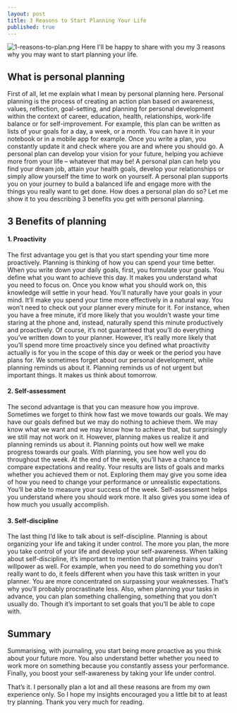 ```yaml
---
layout: post
title: 3 Reasons to Start Planning Your Life
published: true
---
```

![1-reasons-to-plan.png]({{site.baseurl}}/images/1-reasons-to-plan.png)
Here I'll be happy to share with you my 3 reasons why you may want to start planning your life.
<!--more-->

## What is personal planning

First of all, let me explain what I mean by personal planning here. Personal planning is the process of creating an action plan based on awareness, values, reflection, goal-setting, and planning for personal development within the context of career, education, health, relationships, work-life balance or for self-improvement. For example, this plan can be written as lists of your goals for a day, a week, or a month. You can have it in your notebook or in a mobile app for example. Once you write a plan, you constantly update it and check where you are and where you should go.
A personal plan can develop your vision for your future, helping you achieve more from your life – whatever that may be! A personal plan can help you find your dream job, attain your health goals, develop your relationships or simply allow yourself the time to work on yourself. A personal plan supports you on your journey to build a balanced life and engage more with the things you really want to get done. How does a personal plan do so? Let me show it to you describing 3 benefits you get with personal planning.

## 3 Benefits of planning

#### 1. Proactivity

The first advantage you get is that you start spending your time more proactively. Planning is thinking of how you can spend your time better. When you write down your daily goals, first, you formulate your goals. You define what you want to achieve this day. It makes you understand what you need to focus on. Once you know what you should work on, this knowledge will settle in your head. You’ll naturally have your goals in your mind. It’ll make you spend your time more effectively in a natural way. You won’t need to check out your planner every minute for it. For instance, when you have a free minute, it’d more likely that you wouldn’t waste your time staring at the phone and, instead, naturally spend this minute productively and proactively. Of course, it’s not guaranteed that you’ll do everything you’ve written down to your planner. However, it’s really more likely that you’ll spend more time proactively since you defined what proactivity actually is for you in the scope of this day or week or the period you have plans for. We sometimes forget about our personal development, while planning reminds us about it. Planning reminds us of not urgent but important things. It makes us think about tomorrow.

#### 2. Self-assessment

The second advantage is that you can measure how you improve.
Sometimes we forget to think how fast we move towards our goals. We may have our goals defined but we may do nothing to achieve them. We may know what we want and we may know how to achieve that, but surprisingly we still may not work on it. However, planning makes us realize it and planning reminds us about it. Planning points out how well we make progress towards our goals.
With planning, you see how well you do throughout the week. At the end of the week, you’ll have a chance to compare expectations and reality. Your results are lists of goals and marks whether you achieved them or not. Exploring them may give you some idea of how you need to change your performance or unrealistic expectations. You’ll be able to measure your success of the week. Self-assessment helps you understand where you should work more. It also gives you some idea of how much you usually accomplish.

#### 3. Self-discipline

The last thing I’d like to talk about is self-discipline. Planning is about organizing your life and taking it under control. The more you plan, the more you take control of your life and develop your self-awareness.
When talking about self-discipline, it’s important to mention that planning trains your willpower as well. For example, when you need to do something you don’t really want to do, it feels different when you have this task written in your planner. You are more concentrated on surpassing your weaknesses. That’s why you’ll probably procrastinate less. Also, when planning your tasks in advance, you can plan something challenging, something that you don’t usually do. Though it’s important to set goals that you’ll be able to cope with.

## Summary

Summarising, with journaling, you start being more proactive as you think about your future more. You also understand better whether you need to work more on something because you constantly assess your performance. Finally, you boost your self-awareness by taking your life under control.

That’s it. I personally plan a lot and all these reasons are from my own experience only. So I hope my insights encouraged you a little bit to at least try planning. Thank you very much for reading.

